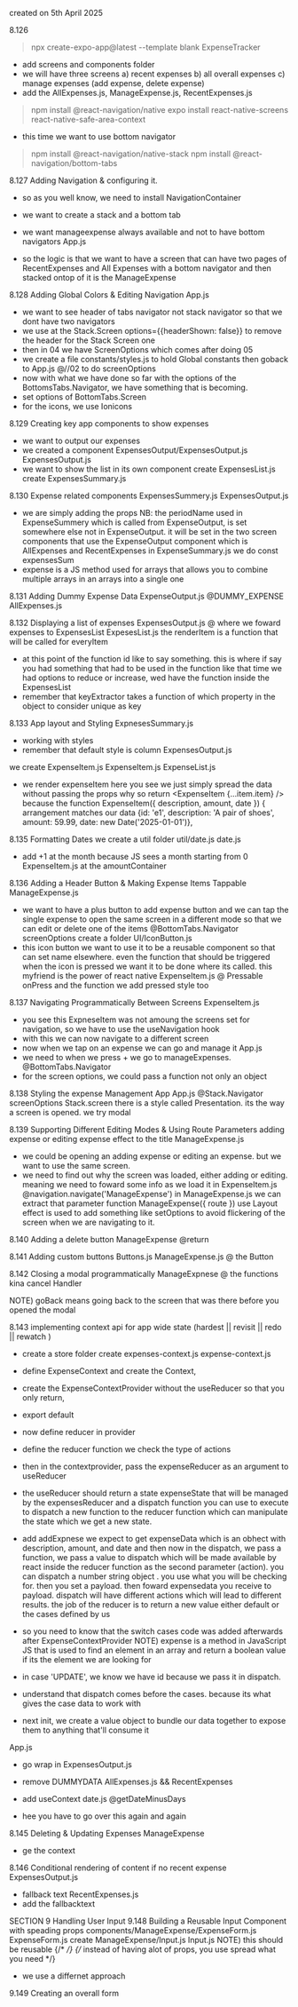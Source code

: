 created on 5th April 2025

8.126
> npx create-expo-app@latest --template blank ExpenseTracker 
- add screens and components folder
- we will have three screens a) recent expenses b) all overall expenses c) manage expenses (add expense, delete expense)
- add the AllExpenses.js, ManageExpense.js, RecentExpenses.js

> npm install @react-navigation/native
> expo install react-native-screens react-native-safe-area-context

- this time we want to use bottom navigator
> npm install @react-navigation/native-stack
> npm install @react-navigation/bottom-tabs

8.127 Adding Navigation & configuring it.
- so as you well know, we need to install NavigationContainer 
- we want to create a stack and a bottom tab 

- we want manageexpense always available and not to have bottom navigators
App.js
- so the logic is that we want to have a screen that can have two pages of RecentExpenses and All Expenses with a bottom navigator and then stacked ontop of it is the ManageExpense

8.128 Adding Global Colors & Editing Navigation
App.js
- we want to see header of tabs navigator not stack navigator so that we dont have two navigators
- we use at the Stack.Screen options={{headerShown: false}} to remove the header for the Stack Screen one
- then in 04 we have ScreenOptions which comes after doing 05
- we create a file
constants/styles.js 
to hold Global constants
then goback to 
App.js @//02 to do screenOptions
- now with what we have done so far with the options of the BottomsTabs.Navigator, we have something that is becoming. 
- set options of BottomTabs.Screen
- for the icons, we use Ionicons

8.129 Creating key app components to show expenses
- we want to output our expenses
- we created a component
ExpensesOutput/ExpensesOutput.js
ExpensesOutput.js
- we want to show the list in its own component
create ExpensesList.js
create ExpensesSummary.js

8.130 Expense related components
ExpensesSummery.js
ExpensesOutput.js
- we are simply adding the props
NB: the periodName used in ExpenseSummery which is called from ExpenseOutput, is set somewhere else not in ExpenseOutput. it will be set in the two screen components that use the ExpenseOutput component which is AllExpenses and RecentExpenses
in 
ExpenseSummary.js we do const expensesSum
- expense is a JS method used for arrays that allows you to combine multiple arrays in an arrays into a single one

8.131 Adding Dummy Expense Data
ExpenseOutput.js 
@DUMMY_EXPENSE
AllExpenses.js

8.132 Displaying a list of expenses
ExpensesOutput.js
@ where we foward expenses to ExpensesList
ExpesesList.js
the renderItem is a function that will be called for everyItem
- at this point of the function id like to say something. this is where if say you had something that had to be used in the function like that time we had options to reduce or increase, wed have the function inside the ExpensesList
- remember that keyExtractor takes a function of which property in the object to consider unique as key

8.133 App layout and Styling
ExpnesesSummary.js
- working with styles
- remember that default style is column
ExpensesOutput.js

we create
ExpenseItem.js
ExpenseItem.js
ExpenseList.js
- we render expenseItem
here you see we just simply spread the data without passing the props why so
    return <ExpenseItem {...item.item} />
because the 
function ExpenseItem({ description, amount, date }) {
arrangement matches our data
    {id: 'e1', description: 'A pair of shoes', amount: 59.99, date: new Date('2025-01-01')},

8.135 Formatting Dates
we create a util folder
util/date.js
date.js
- add +1 at the month because JS sees a month starting from 0
ExpenseItem.js at the amountContainer

8.136 Adding a Header Button & Making Expense Items Tappable
ManageExpense.js
- we want to have a plus button to add expense button and we can tap the single expense to open the same screen in a different mode so that we can edit or delete one of the items
@BottomTabs.Navigator screenOptions
create a folder 
UI/IconButton.js
- this icon button we want to use it to be a reusable component so that can set name elsewhere. even the function that should be triggered when the icon is pressed we want it to be done where its called. 
this myfriend is the power of react native
ExpenseItem.js
@ Pressable onPress and the function
we add pressed style too

8.137 Navigating Programmatically Between Screens
ExpenseItem.js
- you see this ExpneseItem was not amoung the screens set for navigation, so we have to use the useNavigation hook
- with this we can now navigate to a different screen
- now when we tap on an expense we can go and manage it
App.js 
- we need to when we press + we go to manageExpenses. 
@BottomTabs.Navigator
- for the screen options, we could pass a function not only an object

8.138 Styling the expense Management App
App.js
@Stack.Navigator screenOptions
                 Stack.screen
there is a style called Presentation. its the way a screen is opened. we try modal

8.139 Supporting Different Editing Modes & Using Route Parameters adding expense or editing expense effect to the title
ManageExpense.js
- we could be opening an adding expense or editing an expense. but we want to use the same screen. 
- we need to find out why the screen was loaded, either adding or editing. meaning we need to foward some info as we load it in 
ExpenseItem.js 
@navigation.navigate('ManageExpense')
in
ManageExpense.js
we can extract that parameter
function ManageExpense({ route })
use Layout effect is used to add something like setOptions to avoid flickering of the screen when we are navigating to it.

8.140 Adding a delete button
ManageExpense 
@return

8.141 Adding custom buttons
Buttons.js
ManageExpense.js
@ the Button

8.142 Closing a modal programmatically
ManageExpnese 
@ the functions kina cancel Handler

NOTE) goBack means going back to the screen that was there before you opened the modal

8.143 implementing context api for app wide state (hardest || revisit || redo || rewatch )
- create a store folder
create expenses-context.js
expense-context.js
- define ExpenseContext and create the Context, 
- create the ExpenseContextProvider without the useReducer so that you only return, 
- export default
- now define reducer in provider
- define the reducer function we check the type of actions
- then in the contextprovider, pass the expenseReducer as an argument to useReducer
- the useReducer should return a state expenseState that will be managed by the expensesReducer and a dispatch function you can use to execute to dispatch a new function to the reducer function which can manipulate the state which we get a new state.
- add addExpnese
we expect to get expenseData which is an obhect with description, amount, and date and then now in the dispatch, we pass a function, we pass a value to dispatch which will be made available by react inside the reducer function as the second parameter (action). you can dispatch a number string object . you use what you will be checking for.  then you set a payload. then foward expensedata you receive to payload. dispatch will have different actions which will lead to different results. the job of the reducer is to return a new value either default or the cases defined by us
- so you need to know that the switch cases code was added afterwards after ExpenseContextProvider
NOTE) expense is a method in JavaScript JS that is used to find an element in an array and return a boolean value if its the element we are looking for
- in case 'UPDATE', we know we have id because we pass it in dispatch. 
- understand that dispatch comes before the cases. because its what gives the case data to work with

- next init, we create a value object to bundle our data together to expose them to anything that'll consume it 

App.js
- go wrap
in
ExpensesOutput.js
- remove DUMMYDATA
AllExpenses.js && RecentExpenses
- add useContext
date.js
@getDateMinusDays

- hee you have to go over this again and again

8.145 Deleting & Updating Expenses
ManageExpense
- ge the context

8.146 Conditional rendering of content if no recent expense
ExpensesOutput.js
- fallback text
RecentExpenses.js
- add the fallbacktext

SECTION 9 Handling User Input
9.148 Building a Reusable Input Component with speading props
components/ManageExpense/ExpenseForm.js
ExpenseForm.js
create ManageExpense/Input.js
Input.js
NOTE) this should be reusable
{/* <TextInput keyboardType={type} maxLength={maxLength} /> */}
        {/* instead of having alot of props, you use spread what you need */}
- we use a differnet approach

9.149 Creating an overall form
